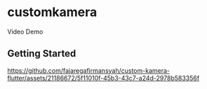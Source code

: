 # customkamera

Video Demo

## Getting Started


https://github.com/fajaregafirmansyah/custom-kamera-flutter/assets/21186672/5f11010f-45b3-43c7-a24d-2978b583356f



